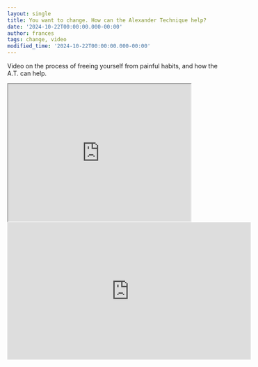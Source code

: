 ```yaml
---
layout: single
title: You want to change. How can the Alexander Technique help?
date: '2024-10-22T00:00:00.000-00:00'
author: frances
tags: change, video
modified_time: '2024-10-22T00:00:00.000-00:00'
---
```


Video on the process of freeing yourself from painful habits, and how the A.T. can help.

<iframe width="420" height="315" src="https://youtu.be/-Z04ZFfDIkg"></iframe>

<iframe width="560" height="315" src="https://www.youtube.com/embed/-Z04ZFfDIkg" frameborder="0" allow="accelerometer; autoplay; clipboard-write; encrypted-media; gyroscope; picture-in-picture" allowfullscreen></iframe>
